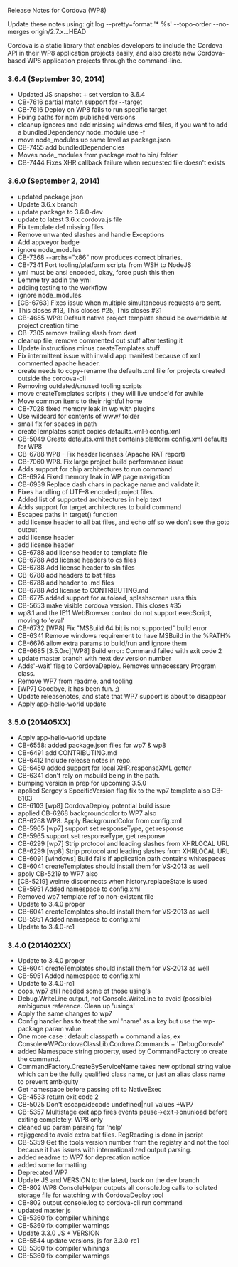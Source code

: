 <!--
#
# Licensed to the Apache Software Foundation (ASF) under one
# or more contributor license agreements.  See the NOTICE file
# distributed with this work for additional information
# regarding copyright ownership.  The ASF licenses this file
# to you under the Apache License, Version 2.0 (the
# "License"); you may not use this file except in compliance
# with the License.  You may obtain a copy of the License at
#
# http://www.apache.org/licenses/LICENSE-2.0
#
# Unless required by applicable law or agreed to in writing,
# software distributed under the License is distributed on an
# "AS IS" BASIS, WITHOUT WARRANTIES OR CONDITIONS OF ANY
#  KIND, either express or implied.  See the License for the
# specific language governing permissions and limitations
# under the License.
#
-->

Release Notes for Cordova (WP8)

Update these notes using: git log --pretty=format:'* %s' --topo-order --no-merges origin/2.7.x...HEAD

Cordova is a static library that enables developers to include the Cordova API in their WP8 application projects easily, and also create new Cordova-based WP8 application projects through the command-line.

### 3.6.4 (September 30, 2014) ###

* Updated JS snapshot + set version to 3.6.4
* CB-7616 partial match support for --target
* CB-7616 Deploy on WP8 fails to run specific target
* Fixing paths for npm published versions
* cleanup ignores and add missing windows cmd files, if you want to add a bundledDependency node_module use -f
* move node_modules up same level as package.json
* CB-7455 add bundledDependencies
* Moves node_modules from package root to bin/ folder
* CB-7444 Fixes XHR callback failure when requested file doesn't exists

### 3.6.0 (September 2, 2014) ###

* updated package.json
* Update 3.6.x branch
* update package to 3.6.0-dev
* update to latest 3.6.x cordova.js file
* Fix template def missing files
* Remove unwanted slashes and handle Exceptions
* Add appveyor badge
* ignore node_modules
* CB-7368 --archs="x86" now produces correct binaries.
* CB-7341 Port tooling/platform scripts from WSH to NodeJS
* yml must be ansi encoded, okay, force push this then
* Lemme try addin the yml
* adding testing to the workflow
* ignore node_modules
* [CB-6763] Fixes issue when multiple simultaneous requests are sent.
* This closes #13, This closes #25, This closes #31
* CB-4655 WP8: Default native project template should be overridable at project creation time
* CB-7305 remove trailing slash from dest
* cleanup file, remove commented out stuff after testing it
* Update instructions minus createTemplates stuff
* Fix intermittent issue with invalid app manifest because of xml commented apache header.
* create needs to copy+rename the defaults.xml file for projects created outside the cordova-cli
* Removing outdated/unused tooling scripts
* move createTemplates scripts ( they will live undoc'd for awhile
* Move common items to their rightful home
* CB-7028 fixed memory leak in wp with plugins
* Use wildcard for contents of www/ folder
* small fix for spaces in path
* createTemplates script copies defaults.xml->config.xml
* CB-5049 Create defaults.xml that contains platform config.xml defaults for WP8
* CB-6788 WP8 - Fix header licenses (Apache RAT report)
* CB-7060 WP8. Fix large project build performance issue
* Adds support for chip architectures to run command
* CB-6924 Fixed memory leak in WP page navigation
* CB-6939 Replace dash chars in package name and validate it.
* Fixes handling of UTF-8 encoded project files.
* Added list of supported architectures in help text
* Adds support for target architectures to build command
* Escapes paths in target() function
* add license header to all bat files, and echo off so we don't see the goto output
* add license header
* add license header
* CB-6788 add license header to template file
* CB-6788 Add license headers to cs files
* CB-6788 Add license header to sln files
* CB-6788 add headers to bat files
* CB-6788 add header to .md files
* CB-6788 Add license to CONTRIBUTING.md
* CB-6775 added support for autoload, splashscreen uses this
* CB-5653 make visible cordova version. This closes #35
* wp8.1 and the IE11 WebBrowser control do not support execScript, moving to 'eval'
* CB-6732 [WP8] Fix "MSBuild 64 bit is not supported" build error
* CB-6341 Remove windows requirement to have MSBuild in the %PATH%
* CB-6676 allow extra params to build/run and ignore them
* CB-6685 [3.5.0rc][WP8] Build error: Command failed with exit code 2
* update master branch with next dev version number
* Adds'-wait' flag to CordovaDeploy. Removes unnecessary Program class.
* Remove WP7 from readme, and tooling
* [WP7] Goodbye, it has been fun. ;)
* Update releasenotes, and state that WP7 support is about to disappear
* Apply app-hello-world update


### 3.5.0 (201405XX) ###

* Apply app-hello-world update
* CB-6558: added package.json files for wp7 & wp8
* CB-6491 add CONTRIBUTING.md
* CB-6412 Include release notes in repo.
* CB-6450 added support for local XHR.responseXML getter
* CB-6341 don't rely on msbuild being in the path.
* bumping version in prep for upcoming 3.5.0
* applied Sergey's SpecificVersion flag fix to the wp7 template also CB-6103
* CB-6103 [wp8] CordovaDeploy potential build issue
* applied CB-6268 backgroundcolor to WP7 also
* CB-6268 WP8. Apply BackgroundColor from config.xml
* CB-5965 [wp7] support set responseType, get response
* CB-5965 support set responseType, get response
* CB-6299 [wp7] Strip protocol and leading slashes from XHRLOCAL URL
* CB-6299 [wp8] Strip protocol and leading slashes from XHRLOCAL URL
* CB-6091 [windows] Build fails if application path contains whitespaces
* CB-6041 createTemplates should install them for VS-2013 as well
* apply CB-5219 to WP7 also
* [CB-5219] weinre disconnects when history.replaceState is used
* CB-5951 Added namespace to config.xml
* Removed wp7 template ref to non-existent file
* Update to 3.4.0 proper
* CB-6041 createTemplates should install them for VS-2013 as well
* CB-5951 Added namespace to config.xml
* Update to 3.4.0-rc1


### 3.4.0 (201402XX) ###

* Update to 3.4.0 proper
* CB-6041 createTemplates should install them for VS-2013 as well
* CB-5951 Added namespace to config.xml
* Update to 3.4.0-rc1
* oops, wp7 still needed some of those using's
* Debug.WriteLine output, not Console.WriteLine to avoid (possible) ambiguous reference. Clean up 'usings'
* Apply the same changes to wp7
* Config handler has to treat the xml 'name' as a key but use the wp-package param value
* One more case : default classpath + command alias, ex Console=>WPCordovaClassLib.Cordova.Commands + 'DebugConsole'
* added Namespace string property, used by CommandFactory to create the command.
* CommandFactory.CreateByServiceName takes new optional string value which can be the fully qualified class name, or just an alias class name to prevent ambiguity
* Get namespace before passing off to NativeExec
* CB-4533 return exit code 2
* CB-5025 Don't escape/decode undefined|null values +WP7
* CB-5357 Multistage exit app fires events pause->exit->onunload before exiting completely. WP8 only
* cleaned up param parsing for 'help'
* rejiggered to avoid extra bat files.  RegReading is done in jscript
* CB-5359 Get the tools version number from the registry and not the tool because it has issues with internationalized output parsing.
* added readme to WP7 for deprecation notice
* added some formatting
* Deprecated WP7
* Update JS and VERSION to the latest, back on the dev branch
* CB-802 WP8 ConsoleHelper outputs all console.log calls to isolated storage file for watching with CordovaDeploy tool
* CB-802 output console.log to cordova-cli run command
* updated master js
* CB-5360 fix compiler whinings
* CB-5360 fix compiler warnings
* Update 3.3.0 JS + VERSION
* CB-5544 update versions, js for 3.3.0-rc1
* CB-5360 fix compiler whinings
* CB-5360 fix compiler warnings
